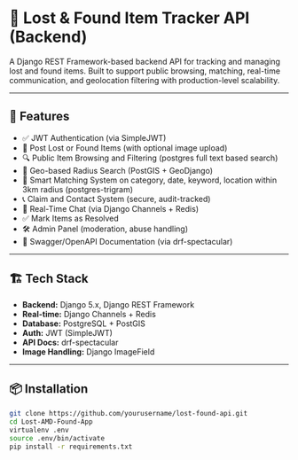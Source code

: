 # 🧳 Lost & Found Item Tracker API (Backend)

A Django REST Framework-based backend API for tracking and managing lost and found items. Built to support public browsing, matching, real-time communication, and geolocation filtering with production-level scalability.

---

## 🚀 Features

- ✅ JWT Authentication (via SimpleJWT)
- 📝 Post Lost or Found Items (with optional image upload)
- 🔍 Public Item Browsing and Filtering (postgres full text based search)
- 📍 Geo-based Radius Search (PostGIS + GeoDjango)
- 🤝 Smart Matching System on category, date, keyword, location within 3km radius (postgres-trigram)
- 📞 Claim and Contact System (secure, audit-tracked)
- 💬 Real-Time Chat (via Django Channels + Redis)
- ✅ Mark Items as Resolved
- 🛠️ Admin Panel (moderation, abuse handling)
- 📄 Swagger/OpenAPI Documentation (via drf-spectacular)

---

## 🏗️ Tech Stack

- **Backend:** Django 5.x, Django REST Framework
- **Real-time:** Django Channels + Redis
- **Database:** PostgreSQL + PostGIS
- **Auth:** JWT (SimpleJWT)
- **API Docs:** drf-spectacular
- **Image Handling:** Django ImageField

---

## 📦 Installation

```bash
git clone https://github.com/yourusername/lost-found-api.git
cd Lost-AMD-Found-App
virtualenv .env
source .env/bin/activate
pip install -r requirements.txt
